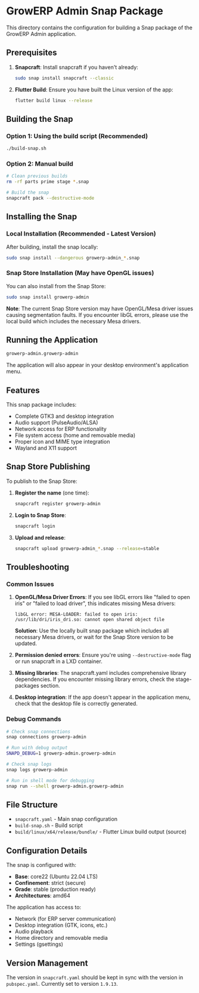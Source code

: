 # GrowERP Admin Snap Package

This directory contains the configuration for building a Snap package of the GrowERP Admin application.

## Prerequisites

1. **Snapcraft**: Install snapcraft if you haven't already:
   ```bash
   sudo snap install snapcraft --classic
   ```

2. **Flutter Build**: Ensure you have built the Linux version of the app:
   ```bash
   flutter build linux --release
   ```

## Building the Snap

### Option 1: Using the build script (Recommended)
```bash
./build-snap.sh
```

### Option 2: Manual build
```bash
# Clean previous builds
rm -rf parts prime stage *.snap

# Build the snap
snapcraft pack --destructive-mode
```

## Installing the Snap

### Local Installation (Recommended - Latest Version)
After building, install the snap locally:
```bash
sudo snap install --dangerous growerp-admin_*.snap
```

### Snap Store Installation (May have OpenGL issues)
You can also install from the Snap Store:
```bash
sudo snap install growerp-admin
```

**Note**: The current Snap Store version may have OpenGL/Mesa driver issues causing segmentation faults. If you encounter libGL errors, please use the local build which includes the necessary Mesa drivers.

## Running the Application

```bash
growerp-admin.growerp-admin
```

The application will also appear in your desktop environment's application menu.

## Features

This snap package includes:
- Complete GTK3 and desktop integration
- Audio support (PulseAudio/ALSA)
- Network access for ERP functionality
- File system access (home and removable media)
- Proper icon and MIME type integration
- Wayland and X11 support

## Snap Store Publishing

To publish to the Snap Store:

1. **Register the name** (one time):
   ```bash
   snapcraft register growerp-admin
   ```

2. **Login to Snap Store**:
   ```bash
   snapcraft login
   ```

3. **Upload and release**:
   ```bash
   snapcraft upload growerp-admin_*.snap --release=stable
   ```

## Troubleshooting

### Common Issues

1. **OpenGL/Mesa Driver Errors**: If you see libGL errors like "failed to open iris" or "failed to load driver", this indicates missing Mesa drivers:
   ```
   libGL error: MESA-LOADER: failed to open iris: /usr/lib/dri/iris_dri.so: cannot open shared object file
   ```
   **Solution**: Use the locally built snap package which includes all necessary Mesa drivers, or wait for the Snap Store version to be updated.

2. **Permission denied errors**: Ensure you're using `--destructive-mode` flag or run snapcraft in a LXD container.

3. **Missing libraries**: The snapcraft.yaml includes comprehensive library dependencies. If you encounter missing library errors, check the stage-packages section.

4. **Desktop integration**: If the app doesn't appear in the application menu, check that the desktop file is correctly generated.

### Debug Commands

```bash
# Check snap connections
snap connections growerp-admin

# Run with debug output
SNAPD_DEBUG=1 growerp-admin.growerp-admin

# Check snap logs
snap logs growerp-admin

# Run in shell mode for debugging
snap run --shell growerp-admin.growerp-admin
```

## File Structure

- `snapcraft.yaml` - Main snap configuration
- `build-snap.sh` - Build script
- `build/linux/x64/release/bundle/` - Flutter Linux build output (source)

## Configuration Details

The snap is configured with:
- **Base**: core22 (Ubuntu 22.04 LTS)
- **Confinement**: strict (secure)
- **Grade**: stable (production ready)
- **Architectures**: amd64

The application has access to:
- Network (for ERP server communication)
- Desktop integration (GTK, icons, etc.)
- Audio playback
- Home directory and removable media
- Settings (gsettings)

## Version Management

The version in `snapcraft.yaml` should be kept in sync with the version in `pubspec.yaml`. Currently set to version `1.9.13`.
